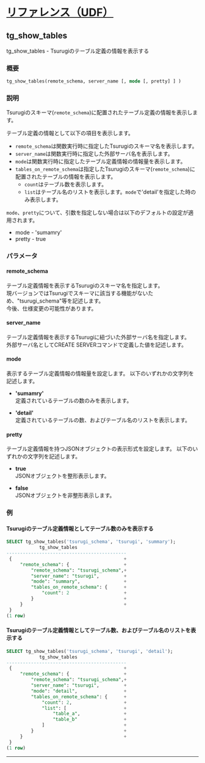 # [リファレンス（UDF）](../udf_reference.md)

## tg_show_tables

tg_show_tables -  Tsurugiのテーブル定義の情報を表示する

### 概要

```sql
tg_show_tables(remote_schema, server_name [, mode [, pretty] ] )
```

### 説明
Tsurugiのスキーマ(`remote_schema`)に配置されたテーブル定義の情報を表示します。

テーブル定義の情報として以下の項目を表示します。

- `remote_schema`は関数実行時に指定したTsurugiのスキーマ名を表示します。
- `server_name`は関数実行時に指定した外部サーバ名を表示します。
- `mode`は関数実行時に指定したテーブル定義情報の情報量を表示します。  
- `tables_on_remote_schema`は指定したTsurugiのスキーマ(`remote_schema`)に配置されたテーブルの情報を表示します。
  - `count`はテーブル数を表示します。
  - `list`はテーブル名のリストを表示します。`mode`で'detail'を指定した時のみ表示します。

`mode`、`pretty`について、引数を指定しない場合は以下のデフォルトの設定が適用されます。
- mode - 'sumamry'
- pretty - true

### パラメータ
#### remote_schema
テーブル定義情報を表示するTsurugiのスキーマ名を指定します。  
現バージョンではTsurugiでスキーマに該当する機能がないため、"tsurugi_schema"等を記述します。  
今後、仕様変更の可能性があります。

#### server_name
テーブル定義情報を表示するTsurugiに紐づいた外部サーバ名を指定します。  
外部サーバ名としてCREATE SERVERコマンドで定義した値を記述します。


#### mode
表示するテーブル定義情報の情報量を設定します。
以下のいずれかの文字列を記述します。

- **'sumamry'**  
  定義されているテーブルの数のみを表示します。
  

- **'detail'**  
  定義されているテーブルの数、およびテーブル名のリストを表示します。

#### pretty
テーブル定義情報を持つJSONオブジェクトの表示形式を設定します。
以下のいずれかの文字列を記述します。

- **true**  
  JSONオブジェクトを整形表示します。
  
- **false**  
  JSONオブジェクトを非整形表示します。

### 例

#### Tsurugiのテーブル定義情報としてテーブル数のみを表示する

  ```sql
  SELECT tg_show_tables('tsurugi_schema', 'tsurugi', 'summary');
              tg_show_tables
  --------------------------------------------
   {                                         +
       "remote_schema": {                    +
           "remote_schema": "tsurugi_schema",+
           "server_name": "tsurugi",         +
           "mode": "summary",                +
           "tables_on_remote_schema": {      +
               "count": 2                    +
           }                                 +
       }                                     +
   }
  (1 row)
  ```

#### Tsurugiのテーブル定義情報としてテーブル数、およびテーブル名のリストを表示する

  ```sql
  SELECT tg_show_tables('tsurugi_schema', 'tsurugi', 'detail');
              tg_show_tables
  --------------------------------------------
   {                                         +
       "remote_schema": {                    +
           "remote_schema": "tsurugi_schema",+
           "server_name": "tsurugi",         +
           "mode": "detail",                 +
           "tables_on_remote_schema": {      +
               "count": 2,                   +
               "list": [                     +
                   "table_a",                +
                   "table_b"                 +
               ]                             +
           }                                 +
       }                                     +
   }
  (1 row)
  ```

---
